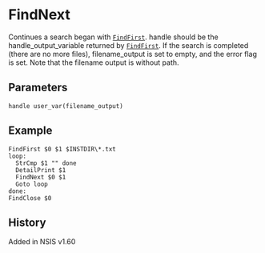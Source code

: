 # FindNext

Continues a search began with [`FindFirst`][1]. handle should be the handle\_output\_variable returned by [`FindFirst`][1]. If the search is completed (there are no more files), filename\_output is set to empty, and the error flag is set. Note that the filename output is without path.

## Parameters

    handle user_var(filename_output)

## Example

    FindFirst $0 $1 $INSTDIR\*.txt
    loop:
      StrCmp $1 "" done
      DetailPrint $1
      FindNext $0 $1
      Goto loop
    done:
    FindClose $0

## History

Added in NSIS v1.60

[1]: FindFirst.md
